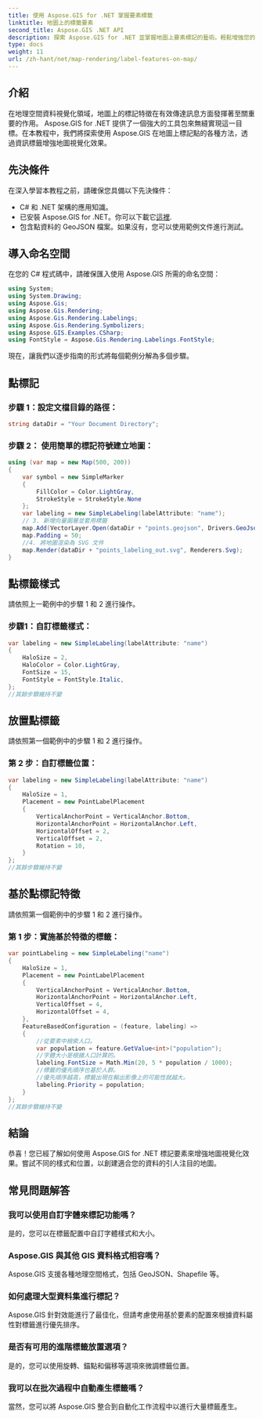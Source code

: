 ```yaml
---
title: 使用 Aspose.GIS for .NET 掌握要素標籤
linktitle: 地圖上的標籤要素
second_title: Aspose.GIS .NET API
description: 探索 Aspose.GIS for .NET 並掌握地圖上要素標記的藝術。輕鬆增強您的地理空間視覺化效果。 #Aspose #GIS
type: docs
weight: 11
url: /zh-hant/net/map-rendering/label-features-on-map/
---
```

## 介紹
在地理空間資料視覺化領域，地圖上的標記特徵在有效傳達訊息方面發揮著至關重要的作用。 Aspose.GIS for .NET 提供了一個強大的工具包來無縫實現這一目標。在本教程中，我們將探索使用 Aspose.GIS 在地圖上標記點的各種方法，透過資訊標籤增強地圖視覺化效果。
## 先決條件
在深入學習本教程之前，請確保您具備以下先決條件：
- C# 和 .NET 架構的應用知識。
- 已安裝 Aspose.GIS for .NET。你可以下載它[這裡](https://releases.aspose.com/gis/net/).
- 包含點資料的 GeoJSON 檔案。如果沒有，您可以使用範例文件進行測試。
## 導入命名空間
在您的 C# 程式碼中，請確保匯入使用 Aspose.GIS 所需的命名空間：
```csharp
using System;
using System.Drawing;
using Aspose.Gis;
using Aspose.Gis.Rendering;
using Aspose.Gis.Rendering.Labelings;
using Aspose.Gis.Rendering.Symbolizers;
using Aspose.GIS.Examples.CSharp;
using FontStyle = Aspose.Gis.Rendering.Labelings.FontStyle;
```
現在，讓我們以逐步指南的形式將每個範例分解為多個步驟。
##  點標記

### 步驟 1：設定文檔目錄的路徑：
```csharp
string dataDir = "Your Document Directory";
```
### 步驟 2： 使用簡單的標記符號建立地圖：
```csharp
using (var map = new Map(500, 200))
{
    var symbol = new SimpleMarker
    {
        FillColor = Color.LightGray,
        StrokeStyle = StrokeStyle.None
    };
    var labeling = new SimpleLabeling(labelAttribute: "name");
    // 3. 新增向量圖層並套用標籤
    map.Add(VectorLayer.Open(dataDir + "points.geojson", Drivers.GeoJson), symbol, labeling);
    map.Padding = 50;
    //4. 將地圖渲染為 SVG 文件
    map.Render(dataDir + "points_labeling_out.svg", Renderers.Svg);
}
```
## 點標籤樣式

請依照上一範例中的步驟 1 和 2 進行操作。

### 步驟1：自訂標籤樣式：
```csharp
var labeling = new SimpleLabeling(labelAttribute: "name")
{
    HaloSize = 2,
    HaloColor = Color.LightGray,
    FontSize = 15,
    FontStyle = FontStyle.Italic,
};
//其餘步驟維持不變
```
## 放置點標籤

請依照第一個範例中的步驟 1 和 2 進行操作。
### 第 2 步：自訂標籤位置：
```csharp
var labeling = new SimpleLabeling(labelAttribute: "name")
{
    HaloSize = 1,
    Placement = new PointLabelPlacement
    {
        VerticalAnchorPoint = VerticalAnchor.Bottom,
        HorizontalAnchorPoint = HorizontalAnchor.Left,
        HorizontalOffset = 2,
        VerticalOffset = 2,
        Rotation = 10,
    }
};
//其餘步驟維持不變
```
## 基於點標記特徵

請依照第一個範例中的步驟 1 和 2 進行操作。

### 第 1 步：實施基於特徵的標籤：
```csharp
var pointLabeling = new SimpleLabeling("name")
{
    HaloSize = 1,
    Placement = new PointLabelPlacement
    {
        VerticalAnchorPoint = VerticalAnchor.Bottom,
        HorizontalAnchorPoint = HorizontalAnchor.Left,
        VerticalOffset = 4,
        HorizontalOffset = 4,
    },
    FeatureBasedConfiguration = (feature, labeling) =>
    {
        //從要素中檢索人口。
        var population = feature.GetValue<int>("population");
        //字體大小是根據人口計算的。
        labeling.FontSize = Math.Min(20, 5 * population / 1000);
        //標籤的優先順序也基於人群。
        //優先順序越高，標籤出現在輸出影像上的可能性就越大。
        labeling.Priority = population;
    }
};
//其餘步驟維持不變
```
## 結論
恭喜！您已經了解如何使用 Aspose.GIS for .NET 標記要素來增強地圖視覺化效果。嘗試不同的樣式和位置，以創建適合您的資料的引人注目的地圖。
## 常見問題解答
### 我可以使用自訂字體來標記功能嗎？
是的，您可以在標籤配置中自訂字體樣式和大小。
### Aspose.GIS 與其他 GIS 資料格式相容嗎？
Aspose.GIS 支援各種地理空間格式，包括 GeoJSON、Shapefile 等。
### 如何處理大型資料集進行標記？
Aspose.GIS 針對效能進行了最佳化，但請考慮使用基於要素的配置來根據資料屬性對標籤進行優先排序。
### 是否有可用的進階標籤放置選項？
是的，您可以使用旋轉、錨點和偏移等選項來微調標籤位置。
### 我可以在批次過程中自動產生標籤嗎？
當然，您可以將 Aspose.GIS 整合到自動化工作流程中以進行大量標籤產生。